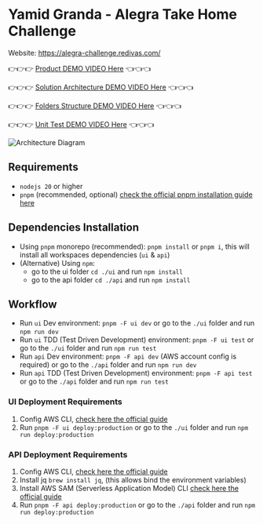# Yamid Granda - Alegra Take Home Challenge

Website: https://alegra-challenge.redivas.com/

👉👉👉 [Product DEMO VIDEO Here](https://drive.google.com/file/d/1keqfZY5lHRkHXxz1FZ2jA2DSIgiKQPlN/view?usp=sharing) 👈👈👈

👉👉👉 [Solution Architecture DEMO VIDEO Here](https://drive.google.com/file/d/19BJ8qoqTffSpYExPBZhbu0Cim80Vzmxe/view?usp=sharing) 👈👈👈

👉👉👉 [Folders Structure DEMO VIDEO Here](https://drive.google.com/file/d/1AFDSqTBQNL7R_U66XCIRWZjEOWiJsgsi/view?usp=sharing) 👈👈👈

👉👉👉 [Unit Test DEMO VIDEO Here](https://drive.google.com/file/d/1rrQQhFV_SoeHl4jMCl2vsBUhp019k_kF/view?usp=sharing) 👈👈👈

![Architecture Diagram](https://lh3.googleusercontent.com/drive-viewer/AKGpihZf3lPZVRjxT8PPpsbQuFLfR9ai6zbEaeXpznmgN_okhdJmsXPzA3UWebkdBn8bS0pbSxpks7QcFDn6eXhHV_eQaNOAJ4jlwxY=w3456-h1996-rw-v1 "Architecture Diagram")

## Requirements

- `nodejs 20` or higher
- `pnpm` (recommended, optional) [check the official pnpm installation guide here](https://pnpm.io/installation)

## Dependencies Installation

- Using `pnpm` monorepo (recommended): `pnpm install` or `pnpm i`, this will install all workspaces dependencies (`ui` & `api`)
- (Alternative) Using `npm`:
  - go to the ui folder `cd ./ui` and run `npm install`
  - go to the api folder `cd ./api` and run `npm install`

## Workflow

- Run `ui` Dev environment: `pnpm -F ui dev` or go to the `./ui` folder and run `npm run dev`
- Run `ui` TDD (Test Driven Development) environment: `pnpm -F ui test` or go to the `./ui` folder and run `npm run test`
- Run `api` Dev environment: `pnpm -F api dev` (AWS account config is required) or go to the `./api` folder and run `npm run dev`
- Run `api` TDD (Test Driven Development) environment: `pnpm -F api test` or go to the `./api` folder and run `npm run test`

### UI Deployment Requirements

1. Config AWS CLI, [check here the official guide](https://docs.aws.amazon.com/cli/latest/userguide/cli-chap-configure.html)
2. Run `pnpm -F ui deploy:production` or go to the `./ui` folder and run `npm run deploy:production`

### API Deployment Requirements

1. Config AWS CLI, [check here the official guide](https://docs.aws.amazon.com/cli/latest/userguide/cli-chap-configure.html)
2. Install jq `brew install jq`, (this allows bind the environment variables)
3. Install AWS SAM (Serverless Application Model) CLI [check here the official guide](https://docs.aws.amazon.com/serverless-application-model/latest/developerguide/install-sam-cli.html)
4. Run `pnpm -F api deploy:production` or go to the `./api` folder and run `npm run deploy:production`
